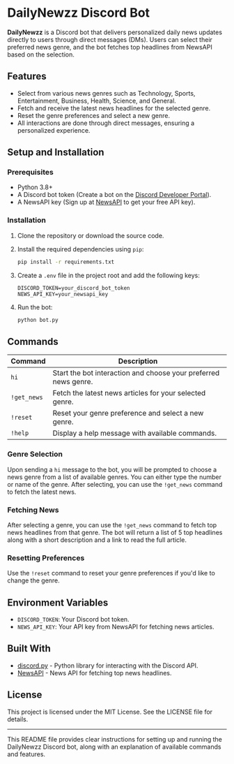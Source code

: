 
# DailyNewzz Discord Bot

**DailyNewzz** is a Discord bot that delivers personalized daily news updates directly to users through direct messages (DMs). Users can select their preferred news genre, and the bot fetches top headlines from NewsAPI based on the selection.

## Features

- Select from various news genres such as Technology, Sports, Entertainment, Business, Health, Science, and General.
- Fetch and receive the latest news headlines for the selected genre.
- Reset the genre preferences and select a new genre.
- All interactions are done through direct messages, ensuring a personalized experience.

## Setup and Installation

### Prerequisites

- Python 3.8+
- A Discord bot token (Create a bot on the [Discord Developer Portal](https://discord.com/developers/applications)).
- A NewsAPI key (Sign up at [NewsAPI](https://newsapi.org) to get your free API key).

### Installation

1. Clone the repository or download the source code.
2. Install the required dependencies using `pip`:

    ```bash
    pip install -r requirements.txt
    ```

3. Create a `.env` file in the project root and add the following keys:

    ```env
    DISCORD_TOKEN=your_discord_bot_token
    NEWS_API_KEY=your_newsapi_key
    ```

4. Run the bot:

    ```bash
    python bot.py
    ```

## Commands

| Command       | Description                                                      |
|---------------|------------------------------------------------------------------|
| `hi`          | Start the bot interaction and choose your preferred news genre.  |
| `!get_news`   | Fetch the latest news articles for your selected genre.          |
| `!reset`      | Reset your genre preference and select a new genre.              |
| `!help`       | Display a help message with available commands.                  |

### Genre Selection

Upon sending a `hi` message to the bot, you will be prompted to choose a news genre from a list of available genres. You can either type the number or name of the genre. After selecting, you can use the `!get_news` command to fetch the latest news.

### Fetching News

After selecting a genre, you can use the `!get_news` command to fetch top news headlines from that genre. The bot will return a list of 5 top headlines along with a short description and a link to read the full article.

### Resetting Preferences

Use the `!reset` command to reset your genre preferences if you'd like to change the genre.

## Environment Variables

- `DISCORD_TOKEN`: Your Discord bot token.
- `NEWS_API_KEY`: Your API key from NewsAPI for fetching news articles.

## Built With

- [discord.py](https://discordpy.readthedocs.io/) - Python library for interacting with the Discord API.
- [NewsAPI](https://newsapi.org/) - News API for fetching top news headlines.

## License

This project is licensed under the MIT License. See the LICENSE file for details.

---

This README file provides clear instructions for setting up and running the DailyNewzz Discord bot, along with an explanation of available commands and features.
